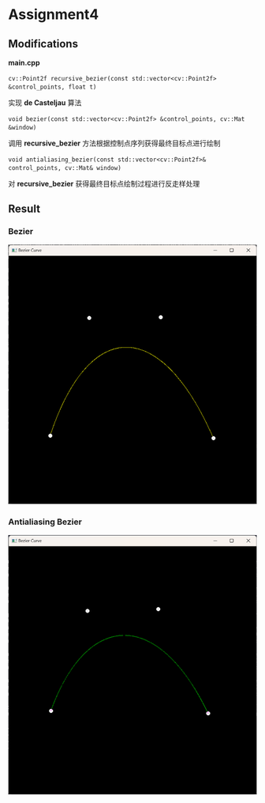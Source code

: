 # Assignment4

## Modifications

**main.cpp** 

`cv::Point2f recursive_bezier(const std::vector<cv::Point2f> &control_points, float t) `

实现 **de Casteljau** 算法

`void bezier(const std::vector<cv::Point2f> &control_points, cv::Mat &window) `

调用 **recursive_bezier** 方法根据控制点序列获得最终目标点进行绘制

`void antialiasing_bezier(const std::vector<cv::Point2f>& control_points, cv::Mat& window)`

对 **recursive_bezier** 获得最终目标点绘制过程进行反走样处理

## Result

### Bezier

![bezier](./images/bezier.png)

### Antialiasing Bezier

![antialiasing_bezier](./images/antialiasing_bezier.png)
